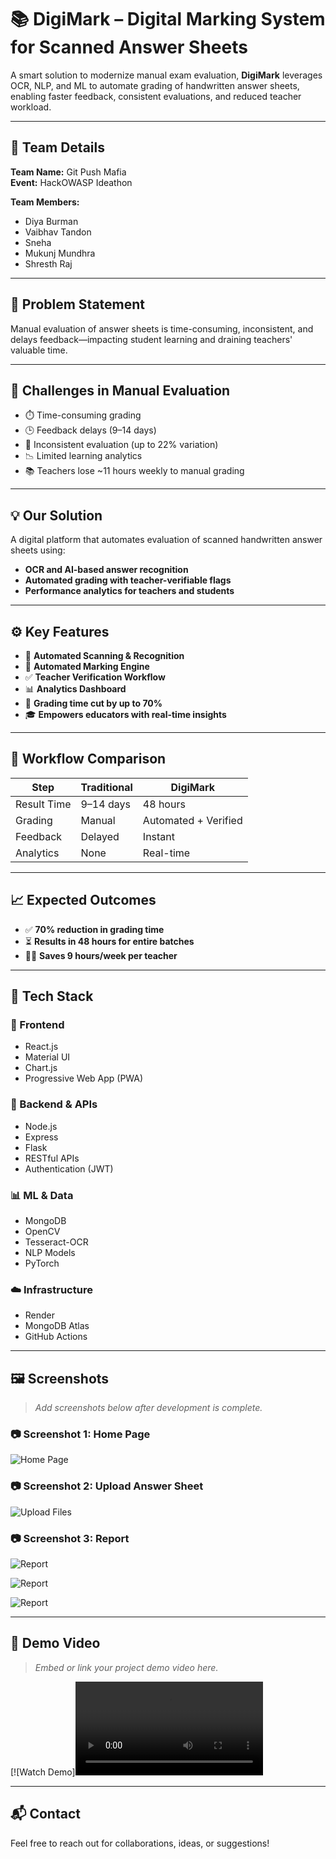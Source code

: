 # 📚 DigiMark – Digital Marking System for Scanned Answer Sheets  

A smart solution to modernize manual exam evaluation, **DigiMark** leverages OCR, NLP, and ML to automate grading of handwritten answer sheets, enabling faster feedback, consistent evaluations, and reduced teacher workload.

---

## 👥 Team Details

**Team Name:** Git Push Mafia  
**Event:** HackOWASP Ideathon  

**Team Members:**  
- Diya Burman
- Vaibhav Tandon
- Sneha
- Mukunj Mundhra
- Shresth Raj 

---

## 🧠 Problem Statement

Manual evaluation of answer sheets is time-consuming, inconsistent, and delays feedback—impacting student learning and draining teachers' valuable time.  

---

## 🚩 Challenges in Manual Evaluation  
- ⏱️ Time-consuming grading  
- 🕒 Feedback delays (9–14 days)  
- 🎯 Inconsistent evaluation (up to 22% variation)  
- 📉 Limited learning analytics  
- 📚 Teachers lose ~11 hours weekly to manual grading  

---

## 💡 Our Solution

A digital platform that automates evaluation of scanned handwritten answer sheets using:  
- **OCR and AI-based answer recognition**  
- **Automated grading with teacher-verifiable flags**  
- **Performance analytics for teachers and students**  

---

## ⚙️ Key Features  
- 📄 **Automated Scanning & Recognition**  
- 🤖 **Automated Marking Engine**  
- ✅ **Teacher Verification Workflow**  
- 📊 **Analytics Dashboard**  
- 🚀 **Grading time cut by up to 70%**  
- 🎓 **Empowers educators with real-time insights**  

---

## 🔁 Workflow Comparison

| Step | Traditional | DigiMark |
|------|-------------|----------|
| Result Time | 9–14 days | 48 hours |
| Grading | Manual | Automated + Verified |
| Feedback | Delayed | Instant |
| Analytics | None | Real-time |

---

## 📈 Expected Outcomes  
- ✅ **70% reduction in grading time**  
- ⏳ **Results in 48 hours for entire batches**  
- 👩‍🏫 **Saves 9 hours/week per teacher**  

---

## 🧰 Tech Stack  

### 🎨 Frontend  
- React.js  
- Material UI  
- Chart.js  
- Progressive Web App (PWA)

### 🔧 Backend & APIs  
- Node.js  
- Express  
- Flask  
- RESTful APIs  
- Authentication (JWT)

### 📊 ML & Data  
- MongoDB  
- OpenCV  
- Tesseract-OCR  
- NLP Models  
- PyTorch  

### ☁️ Infrastructure  
- Render  
- MongoDB Atlas  
- GitHub Actions  

---

## 🖼️ Screenshots  

> _Add screenshots below after development is complete._  

### 📷 Screenshot 1: Home Page  
![Home Page](<Screenshot 2025-04-20 at 11.59.21.png>)

### 📷 Screenshot 2: Upload Answer Sheet  
![Upload Files](<Screenshot 2025-04-20 at 11.27.50.png>)

### 📷 Screenshot 3: Report 
![Report](<Screenshot 2025-04-20 at 11.31.33.png>)

![Report](<Screenshot 2025-04-20 at 11.33.46.png>)

![Report](<Screenshot 2025-04-20 at 11.33.58.png>)

---

## 🎥 Demo Video  
> _Embed or link your project demo video here._  

[![Watch Demo]<video controls src="Screen Recording 2025-04-20 at 12.00.49.mov" title="Title"></video>

---

## 📬 Contact  
Feel free to reach out for collaborations, ideas, or suggestions!  
